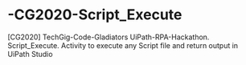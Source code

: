# -CG2020-Script_Execute
[CG2020] TechGig-Code-Gladiators UiPath-RPA-Hackathon. Script_Execute. Activity to execute any Script file and return output in UiPath Studio
